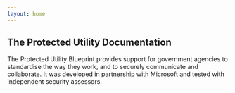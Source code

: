 ```yaml
---
layout: home
---
```


## The Protected Utility Documentation

The Protected Utility Blueprint provides support for government agencies to standardise the way they work, and to securely communicate and collaborate. It was developed in partnership with Microsoft and tested with independent security assessors.


